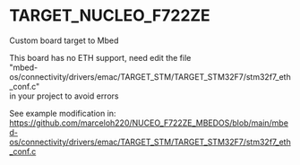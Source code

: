 # TARGET_NUCLEO_F722ZE
Custom board target to Mbed

This board has no ETH support, need edit the file\
"mbed-os/connectivity/drivers/emac/TARGET_STM/TARGET_STM32F7/stm32f7_eth_conf.c"\
in your project to avoid errors

See example modification in:\
<https://github.com/marceloh220/NUCEO_F722ZE_MBEDOS/blob/main/mbed-os/connectivity/drivers/emac/TARGET_STM/TARGET_STM32F7/stm32f7_eth_conf.c>
